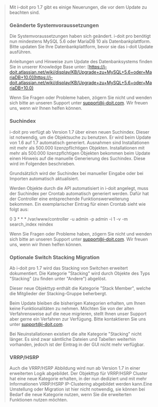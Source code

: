 > Mit i-doit pro 1.7 gibt es einige Neuerungen, die vor dem Update zu beachten sind.
> 
> ### Geänderte Systemvoraussetzungen
> 
> Die Systemvoraussetzungen haben sich geändert. i-doit pro benötigt nun mindestens MySQL 5.6 oder MariaDB 10 als Datenbankplattform. Bitte updaten Sie Ihre Datenbankplattform, bevor sie das i-doit Update ausführen.
> 
> Anleitungen und Hinweise zum Update des Datenbanksystems finden Sie in unserer Knowledge Base unter: [https://i-doit.atlassian.net/wiki/display/KB/Upgrade+zu+MySQL+5.6+oder+MariaDB+10.0](https://i-doit.atlassian.net/wiki/display/KB/Upgrade+zu+MySQL+5.6+oder+MariaDB+10.0)
> 
> Wenn Sie Fragen oder Probleme haben, zögern Sie nicht und wenden sich bitte an unseren Support unter [support@i-doit.com](mailto:support@i-doit.com). Wir freuen uns, wenn wir Ihnen helfen können.
> 
> ### Suchindex
> 
> i-doit pro verfügt ab Version 1.7 über einen neuen Suchindex. Dieser ist notwendig, um die Objektsuche zu benutzen. Er wird beim Update von 1.6 auf 1.7 automatisch generiert. Ausnahmen sind Installationen mit mehr als 500.000 lizenzpflichtigen Objekten. Installationen mit mehr als 500.000 lizenzpflchtigen Objekten bekommen beim Update einen Hinweis auf die manuelle Generierung des Suchindex. Diese wird im Folgenden beschrieben.
> 
> Grundsätzlich wird der Suchindex bei manueller Eingabe oder bei Importen automatisch aktualisiert.
> 
> Werden Objekte durch die API automatisiert in i-doit angelegt, muss der Suchindex per Crontab automatisch generiert werden. Dafür hat der Controller eine entsprechende Funktionswerweiterung bekommen. Ein exemplarischer Eintrag für einen Crontab sieht wie folgt aus:
> 
> 0 3 \* \* \* /var/www/controller -u admin -p admin -i 1 -v -m search\_index reindex
> 
> Wenn Sie Fragen oder Probleme haben, zögern Sie nicht und wenden sich bitte an unseren Support unter [support@i-doit.com](mailto:support@i-doit.com). Wir freuen uns, wenn wir Ihnen helfen können.
> 
> ### Optionale Switch Stacking Migration
> 
> Ab i-doit pro 1.7 wird das Stacking von Switchen erweitert dokumentiert. Die Kategorie "Stacking" wird durch Objekte des Typs "Stacking" (zu finden unter "Andere") abgelöst.
> 
> Dieser neue Objekttyp enthält die Kategorie "Stack Member", welche die Mitglieder der Stacking-Gruppe beherbergt.
> 
> Beim Update bleiben die bisherigen Kategorien erhalten, um Ihnen keine Funktionalitäten zu nehmen. Möchten Sie von der alten Verfahrensweise auf die neue migrieren, stellt Ihnen unser Support aber gerne ein Verfahren zur Verfügung. Bitte kontaktieren Sie uns unter [support@i-doit.com](mailto:support@i-doit.com).
> 
> Bei Neuinstallationen existiert die alte Kategorie "Stacking" nicht länger. Es sind zwar sämtliche Dateien und Tabellen weiterhin vorhanden, jedoch ist der Eintrag in der GUI nicht mehr verfügbar.
> 
> ### VRRP/HSRP
> 
> Auch die VRRP/HSRP Abbildung wird nun ab Version 1.7 in einer erweiterten Logik abgebildet. Der Objekttyp für VRRP/HSRP Cluster hat eine neue Kategorie erhalten, in der nun dediziert und mit mehr Informationen VRRP/HSRP IP-Clustering abgebildet werden kann.Eine Umstellung oder Migration ist hier nicht notwendig, sie können bei Bedarf die neue Kategorie nutzen, wenn Sie die erweiterten Funktionen nutzen möchten.